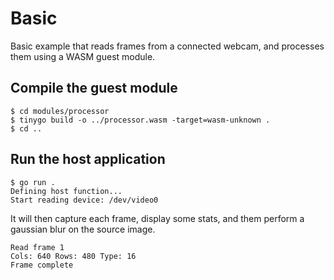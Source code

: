 # Basic

Basic example that reads frames from a connected webcam, and processes them using a WASM guest module.

## Compile the guest module

```shell
$ cd modules/processor
$ tinygo build -o ../processor.wasm -target=wasm-unknown .
$ cd ..
```

## Run the host application

```shell                           
$ go run .
Defining host function...
Start reading device: /dev/video0
```

It will then capture each frame, display some stats, and them perform a gaussian blur on the source image.

```shell
Read frame 1
Cols: 640 Rows: 480 Type: 16
Frame complete
```
